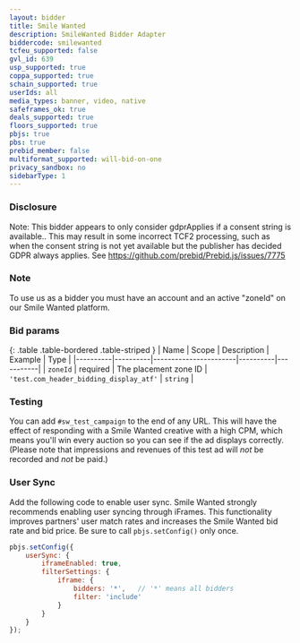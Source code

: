 ```yaml
---
layout: bidder
title: Smile Wanted
description: SmileWanted Bidder Adapter
biddercode: smilewanted
tcfeu_supported: false
gvl_id: 639
usp_supported: true
coppa_supported: true
schain_supported: true
userIds: all
media_types: banner, video, native
safeframes_ok: true
deals_supported: true
floors_supported: true
pbjs: true
pbs: true
prebid_member: false
multiformat_supported: will-bid-on-one
privacy_sandbox: no
sidebarType: 1
---
```


### Disclosure

Note: This bidder appears to only consider gdprApplies if a consent string is available.. This may result in some incorrect TCF2 processing, such as when the consent string is not yet available but the publisher has decided GDPR always applies. See <https://github.com/prebid/Prebid.js/issues/7775>

### Note

To use us as a bidder you must have an account and an active "zoneId" on our Smile Wanted platform.

### Bid params

{: .table .table-bordered .table-striped }
| Name     | Scope    | Description           | Example  | Type      |
|----------|----------|-----------------------|----------|-----------|
| `zoneId` | required | The placement zone ID | `'test.com_header_bidding_display_atf'` | `string` |

### Testing

You can add `#sw_test_campaign` to the end of any URL. This will have the effect of responding with a Smile Wanted creative with a high CPM, which means you'll win every auction so you can see if the ad displays correctly.
(Please note that impressions and revenues of this test ad will *not* be recorded and *not* be paid.)

### User Sync

Add the following code to enable user sync. Smile Wanted strongly recommends enabling user syncing through iFrames. This functionality improves partners' user match rates and increases the Smile Wanted bid rate and bid price. Be sure to call `pbjs.setConfig()` only once.

```javascript
pbjs.setConfig({
    userSync: {
        iframeEnabled: true,
        filterSettings: {
            iframe: {
                bidders: '*',   // '*' means all bidders
                filter: 'include'
            }
        }
    }
});
```
